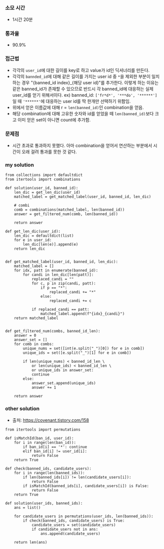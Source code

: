 ### 소모 시간
- 1시간 20분

### 통과율
- 90.9%

### 접근법
- 각각의 `user_id`에 대한 길이를 key로 하고 value가 id인 딕셔너리를 만든다.
- 각각의 `bannded_id`에 대해 같은 길이를 가지는 user id 중 `*`을 제외한 부분이 일치하는 경우 "{banned_id index}_{해당 user id}"를 추가한다. 이렇게 하는 이유는 같은 banned_id가 존재할 수 있으므로 반드시 각 banned_id에 대응하는 실제 user_id를 얻기 위해서이다. ex) banned_id: `['fr*d*', '***do', '******']`일 때 `'******'`에 대응하는 user id를 딱 한개만 선택하기 위함임.
- 위에서 얻은 이름값에 대해 r = `len(banned_id)`인 combination을 얻음.
- 해당 combination에 대해 고유한 숫자와 id를 얻었을 떼 `len(banned_id)`보다 크고 이미 얻은 set이 아니면 count에 추가함.

### 문제점
- 시간 초과로 통과하지 못했다. 아마 combination을 얻어서 연산하는 부분에서 시간이 오래 걸려 통과를 못한 것 같다.

### my solution
```
from collections import defaultdict
from itertools import combinations

def solution(user_id, banned_id):
    len_dic = get_len_dic(user_id)
    matched_label = get_matched_label(user_id, banned_id, len_dic)
    
    # combi
    comb = combinations(matched_label, len(banned_id))
    answer = get_filtered_num(comb, len(banned_id))
    
    return answer

def get_len_dic(user_id):
    len_dic = defaultdict(list)
    for e in user_id:
        len_dic[len(e)].append(e)
    return len_dic


def get_matched_label(user_id, banned_id, len_dic):
    matched_label = []
    for idx, patt in enumerate(banned_id):
        for candi in len_dic[len(patt)]:
            replaced_candi = ""
            for c, p in zip(candi, patt):
                if p == "*":
                    replaced_candi += "*"
                else:
                    replaced_candi += c
            
            if replaced_candi == patt:
                matched_label.append(f"{idx}_{candi}")
    return matched_label


def get_filtered_num(combs, banned_id_len):
    answer = 0
    answer_set = []
    for comb in combs:
        unique_nums = set([int(e.split("_")[0]) for e in comb])
        unique_ids = set([e.split("_")[1] for e in comb])
        
        if len(unique_nums) < banned_id_len \
            or len(unique_ids) < banned_id_len \
            or unique_ids in answer_set:
            continue
        else:
            answer_set.append(unique_ids)
            answer += 1
            
    return answer 
```

### other solution
- 출처: https://covenant.tistory.com/158
```
from itertools import permutations
 
def isMatchId(ban_id, user_id):
    for i in range(len(ban_id)):
        if ban_id[i] == '*': continue
        elif ban_id[i] != user_id[i]:
            return False
    return True
 
def check(banned_ids, candidate_users):
    for i in range(len(banned_ids)):
        if len(banned_ids[i]) != len(candidate_users[i]):
            return False
        if isMatchId(banned_ids[i], candidate_users[i]) is False:
            return False
    return True
 
def solution(user_ids, banned_ids):
    ans = list()
 
    for candidate_users in permutations(user_ids, len(banned_ids)):
        if check(banned_ids, candidate_users) is True:
            candidate_users = set(candidate_users)
            if candidate_users not in ans:
                ans.append(candidate_users)
 
    return len(ans)
```